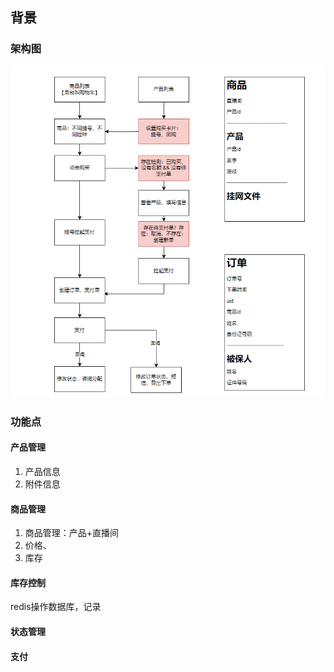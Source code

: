 ## 背景

### 架构图
![Alt text](image-2.png)

### 功能点

#### 产品管理
1. 产品信息
2. 附件信息

#### 商品管理
1. 商品管理：产品+直播间
2. 价格、
3. 库存

#### 库存控制
redis操作数据库，记录

#### 状态管理

#### 支付

